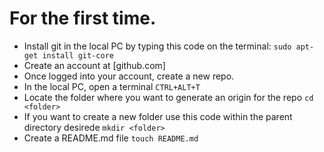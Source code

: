 # For the first time.
- Install git in the local PC by typing this code on the terminal:
`sudo apt-get install git-core`
- Create an account at [github.com]
- Once logged into  your account, create a new repo.
- In the local PC, open a terminal `CTRL+ALT+T`
- Locate the folder where you want to generate an origin for the repo
`cd <folder>`
- If you want to create a new folder use this code within the parent directory desirede
`mkdir <folder>`
- Create a README.md file
`touch README.md`
